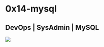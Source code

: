 # 0x14-mysql
## DevOps | SysAdmin | MySQL

![](https://s3.amazonaws.com/intranet-projects-files/holbertonschool-sysadmin_devops/280/KkrkDHT.png)
